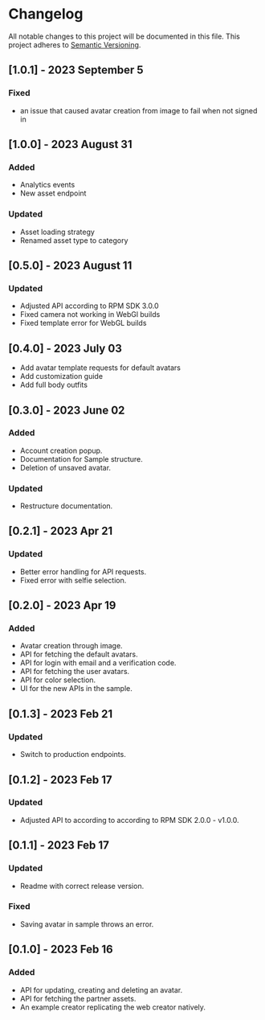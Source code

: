 # Changelog

All notable changes to this project will be documented in this file.
This project adheres to [Semantic Versioning](http://semver.org/).

## [1.0.1] - 2023 September 5

### Fixed

- an issue that caused avatar creation from image to fail when not signed in

## [1.0.0] - 2023 August 31

### Added
- Analytics events
- New asset endpoint

### Updated
- Asset loading strategy
- Renamed asset type to category

## [0.5.0] - 2023 August 11

### Updated
- Adjusted API according to RPM SDK 3.0.0
- Fixed camera not working in WebGl builds
- Fixed template error for WebGL builds

## [0.4.0] - 2023 July 03

- Add avatar template requests for default avatars
- Add customization guide
- Add full body outfits

## [0.3.0] - 2023 June 02

### Added
- Account creation popup.
- Documentation for Sample structure.
- Deletion of unsaved avatar.

### Updated
- Restructure documentation.

## [0.2.1] - 2023 Apr 21

### Updated
- Better error handling for API requests.
- Fixed error with selfie selection.

## [0.2.0] - 2023 Apr 19

### Added
- Avatar creation through image.
- API for fetching the default avatars.
- API for login with email and a verification code.
- API for fetching the user avatars.
- API for color selection.
- UI for the new APIs in the sample.

## [0.1.3] - 2023 Feb 21

### Updated
- Switch to production endpoints.

## [0.1.2] - 2023 Feb 17

### Updated
- Adjusted API to according to according to RPM SDK 2.0.0 - v1.0.0.

## [0.1.1] - 2023 Feb 17

### Updated
- Readme with correct release version.
### Fixed
- Saving avatar in sample throws an error.

## [0.1.0] - 2023 Feb 16

### Added
- API for updating, creating and deleting an avatar.
- API for fetching the partner assets.
- An example creator replicating the web creator natively.
